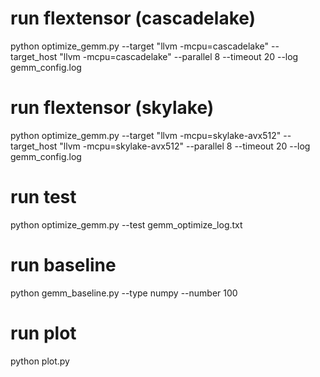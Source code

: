 # run flextensor (cascadelake)
python optimize_gemm.py --target "llvm -mcpu=cascadelake" --target_host "llvm -mcpu=cascadelake" --parallel 8 --timeout 20 --log gemm_config.log

# run flextensor (skylake)
python optimize_gemm.py --target "llvm -mcpu=skylake-avx512" --target_host "llvm -mcpu=skylake-avx512" --parallel 8 --timeout 20 --log gemm_config.log

# run test
python optimize_gemm.py --test gemm_optimize_log.txt

# run baseline
python gemm_baseline.py --type numpy --number 100

# run plot
python plot.py